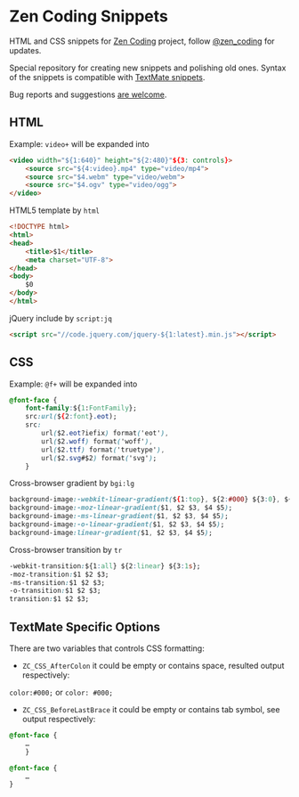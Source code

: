 # Zen Coding Snippets

HTML and CSS snippets for [Zen Coding](https://github.com/sergeche/zen-coding) project, follow [@zen_coding](http://twitter.com/zen_coding) for updates.

Special repository for creating new snippets and polishing old ones. Syntax of the snippets is compatible with [TextMate snippets](http://manual.macromates.com/en/snippets).

Bug reports and suggestions [are welcome](https://github.com/pepelsbey/zen-coding-snippets/issues).

## HTML

Example: `video+` will be expanded into

```html
<video width="${1:640}" height="${2:480}"${3: controls}>
	<source src="${4:video}.mp4" type="video/mp4">
	<source src="$4.webm" type="video/webm">
	<source src="$4.ogv" type="video/ogg">
</video>
```

HTML5 template by `html`

```html
<!DOCTYPE html>
<html>
<head>
	<title>$1</title>
	<meta charset="UTF-8">
</head>
<body>
	$0
</body>
</html>
```

jQuery include by `script:jq`

```html
<script src="//code.jquery.com/jquery-${1:latest}.min.js"></script>
```

## CSS

Example: `@f+` will be expanded into

```css
@font-face {
	font-family:${1:FontFamily};
	src:url(${2:font}.eot);
	src:
		url($2.eot?iefix) format('eot'),
		url($2.woff) format('woff'),
		url($2.ttf) format('truetype'),
		url($2.svg#$2) format('svg');
	}
```

Cross-browser gradient by `bgi:lg`

```css
background-image:-webkit-linear-gradient(${1:top}, ${2:#000} ${3:0}, ${4:#FFF} ${5:100%});
background-image:-moz-linear-gradient($1, $2 $3, $4 $5);
background-image:-ms-linear-gradient($1, $2 $3, $4 $5);
background-image:-o-linear-gradient($1, $2 $3, $4 $5);
background-image:linear-gradient($1, $2 $3, $4 $5);
```

Cross-browser transition by `tr`

```css
-webkit-transition:${1:all} ${2:linear} ${3:1s};
-moz-transition:$1 $2 $3;
-ms-transition:$1 $2 $3;
-o-transition:$1 $2 $3;
transition:$1 $2 $3;
```

## TextMate Specific Options

There are two variables that controls CSS formatting:

* `ZC_CSS_AfterColon` it could be empty or contains space, resulted output respectively:

`color:#000;` or `color: #000;`

* `ZC_CSS_BeforeLastBrace` it could be empty or contains tab symbol, see output respectively:

```css
@font-face {
	…
	}
```

```css
@font-face {
	…
}
```